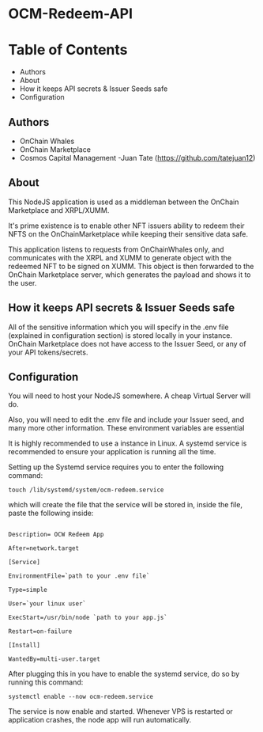 # OCM-Redeem-API

# Table of Contents

- Authors
- About
- How it keeps API secrets & Issuer Seeds safe
- Configuration

## Authors

- OnChain Whales
- OnChain Marketplace
- Cosmos Capital Management
  -Juan Tate (https://github.com/tatejuan12)

## About

This NodeJS application is used as a middleman between the OnChain Marketplace and XRPL/XUMM.

It's prime existence is to enable other NFT issuers ability to redeem their NFTS on the OnChainMarketplace while keeping their sensitive data safe.

This application listens to requests from OnChainWhales only, and communicates with the XRPL and XUMM to generate object with the redeemed NFT to be signed on XUMM. This object is then forwarded to the OnChain Marketplace server, which generates the payload and shows it to the user.

## How it keeps API secrets & Issuer Seeds safe

All of the sensitive information which you will specify in the .env file (explained in configuration section) is stored locally in your instance. OnChain Marketplace does not have access to the Issuer Seed, or any of your API tokens/secrets.

## Configuration

You will need to host your NodeJS somewhere. A cheap Virtual Server will do.

Also, you will need to edit the .env file and include your Issuer seed, and many more other information. These environment variables are essential

It is highly recommended to use a instance in Linux. A systemd service is recommended to ensure your application is running all the time.

Setting up the Systemd service requires you to enter the following command:

`touch /lib/systemd/system/ocm-redeem.service`

which will create the file that the service will be stored in, inside the file, paste the following inside:

```[Unit]

Description= OCW Redeem App

After=network.target

[Service]

EnvironmentFile=`path to your .env file`

Type=simple

User=`your linux user`

ExecStart=/usr/bin/node `path to your app.js`

Restart=on-failure

[Install]

WantedBy=multi-user.target
```

After plugging this in you have to enable the systemd service, do so by running this command:

`systemctl enable --now ocm-redeem.service`

The service is now enable and started. Whenever VPS is restarted or application crashes, the node app will run automatically.
